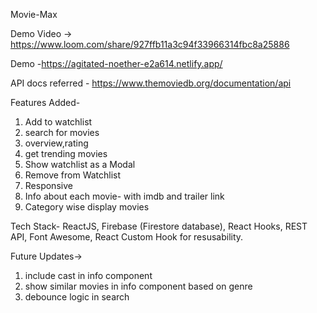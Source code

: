 Movie-Max 

Demo Video -> https://www.loom.com/share/927ffb11a3c94f33966314fbc8a25886

Demo -https://agitated-noether-e2a614.netlify.app/

API docs referred - https://www.themoviedb.org/documentation/api

Features Added- 
1. Add to watchlist
2. search for movies
3. overview,rating
4. get trending movies
5. Show watchlist as a Modal
6. Remove from Watchlist
7. Responsive
8. Info about each movie- with imdb and trailer link 
9. Category wise display movies

Tech Stack- ReactJS, Firebase (Firestore database), React Hooks, REST API, Font Awesome, React Custom Hook for resusability. 

Future Updates->
1. include cast in info component
2. show similar movies in info component based on genre
3. debounce logic in search

